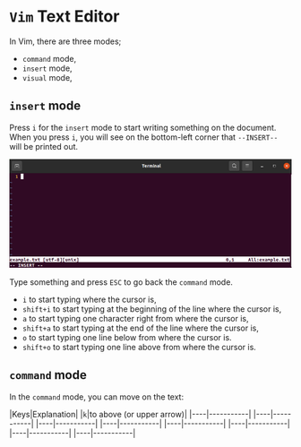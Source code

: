 # `Vim` Text Editor

In Vim, there are three modes;

* `command` mode,
* `insert` mode,
* `visual` mode,

## `insert` mode

Press `i` for the `insert` mode to start writing something on the document. When you press `i`, you will see on the bottom-left corner that `--INSERT--` will be printed out. 

![](../figures/001_vim_figures.png)

Type something and press `ESC` to go back the `command` mode.

* `i` to start typing where the cursor is,
* `shift+i` to start typing at the beginning of the line where the cursor is,
* `a` to start typing one character right from where the cursor is,
* `shift+a` to start typing at the end of the line where the cursor is,
* `o` to start typing one line below from where the cursor is.
* `shift+o` to start typing one line above from where the cursor is.

## `command` mode

In the `command` mode, you can move on the text:

|Keys|Explanation|
|`k`|to above (or upper arrow)|
|----|-----------|
|----|-----------|
|----|-----------|
|----|-----------|
|----|-----------|
|----|-----------|
|----|-----------|
|----|-----------|







